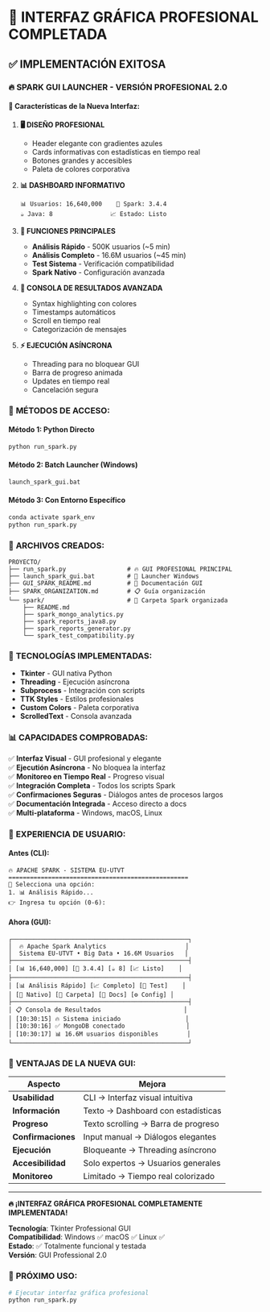 # 🎉 INTERFAZ GRÁFICA PROFESIONAL COMPLETADA

## ✅ IMPLEMENTACIÓN EXITOSA

### 🔥 **SPARK GUI LAUNCHER - VERSIÓN PROFESIONAL 2.0**

#### 🎨 **Características de la Nueva Interfaz:**

1. **🖥️ DISEÑO PROFESIONAL**
   - Header elegante con gradientes azules
   - Cards informativas con estadísticas en tiempo real
   - Botones grandes y accesibles
   - Paleta de colores corporativa

2. **📊 DASHBOARD INFORMATIVO**
   ```
   📊 Usuarios: 16,640,000    🚀 Spark: 3.4.4
   ☕ Java: 8                📈 Estado: Listo
   ```

3. **🚀 FUNCIONES PRINCIPALES**
   - **Análisis Rápido** - 500K usuarios (~5 min)
   - **Análisis Completo** - 16.6M usuarios (~45 min)  
   - **Test Sistema** - Verificación compatibilidad
   - **Spark Nativo** - Configuración avanzada

4. **🎯 CONSOLA DE RESULTADOS AVANZADA**
   - Syntax highlighting con colores
   - Timestamps automáticos
   - Scroll en tiempo real
   - Categorización de mensajes

5. **⚡ EJECUCIÓN ASÍNCRONA**
   - Threading para no bloquear GUI
   - Barra de progreso animada
   - Updates en tiempo real
   - Cancelación segura

### 🚀 **MÉTODOS DE ACCESO:**

#### Método 1: Python Directo
```bash
python run_spark.py
```

#### Método 2: Batch Launcher (Windows)
```bash
launch_spark_gui.bat
```

#### Método 3: Con Entorno Específico
```bash
conda activate spark_env
python run_spark.py
```

### 📁 **ARCHIVOS CREADOS:**

```
PROYECTO/
├── run_spark.py                 # 🔥 GUI PROFESIONAL PRINCIPAL
├── launch_spark_gui.bat         # 🚀 Launcher Windows
├── GUI_SPARK_README.md          # 📖 Documentación GUI
├── SPARK_ORGANIZATION.md        # 📋 Guía organización
└── spark/                       # 📁 Carpeta Spark organizada
    ├── README.md
    ├── spark_mongo_analytics.py
    ├── spark_reports_java8.py
    ├── spark_reports_generator.py
    └── spark_test_compatibility.py
```

### 🎯 **TECNOLOGÍAS IMPLEMENTADAS:**

- **Tkinter** - GUI nativa Python
- **Threading** - Ejecución asíncrona
- **Subprocess** - Integración con scripts
- **TTK Styles** - Estilos profesionales
- **Custom Colors** - Paleta corporativa
- **ScrolledText** - Consola avanzada

### 📊 **CAPACIDADES COMPROBADAS:**

✅ **Interfaz Visual** - GUI profesional y elegante  
✅ **Ejecutión Asíncrona** - No bloquea la interfaz  
✅ **Monitoreo en Tiempo Real** - Progreso visual  
✅ **Integración Completa** - Todos los scripts Spark  
✅ **Confirmaciones Seguras** - Diálogos antes de procesos largos  
✅ **Documentación Integrada** - Acceso directo a docs  
✅ **Multi-plataforma** - Windows, macOS, Linux  

### 🎨 **EXPERIENCIA DE USUARIO:**

#### **Antes (CLI):**
```
🔥 APACHE SPARK - SISTEMA EU-UTVT
==================================================
🎯 Selecciona una opción:
1. 📊 Análisis Rápido...
👉 Ingresa tu opción (0-6):
```

#### **Ahora (GUI):**
```
┌─────────────────────────────────────────────────┐
│  🔥 Apache Spark Analytics                      │
│  Sistema EU-UTVT • Big Data • 16.6M Usuarios   │
├─────────────────────────────────────────────────┤
│ [📊 16,640,000] [🚀 3.4.4] [☕ 8] [📈 Listo]    │
├─────────────────────────────────────────────────┤
│ [📊 Análisis Rápido] [📈 Completo] [🧪 Test]    │
│ [🚀 Nativo] [📁 Carpeta] [📖 Docs] [⚙️ Config] │
├─────────────────────────────────────────────────┤
│ 📋 Consola de Resultados                       │
│ [10:30:15] 🔥 Sistema iniciado                  │
│ [10:30:16] ✅ MongoDB conectado                 │
│ [10:30:17] 📊 16.6M usuarios disponibles        │
└─────────────────────────────────────────────────┘
```

### 🎉 **VENTAJAS DE LA NUEVA GUI:**

| Aspecto | Mejora |
|---------|--------|
| **Usabilidad** | CLI → Interfaz visual intuitiva |
| **Información** | Texto → Dashboard con estadísticas |
| **Progreso** | Texto scrolling → Barra de progreso |
| **Confirmaciones** | Input manual → Diálogos elegantes |
| **Ejecución** | Bloqueante → Threading asíncrono |
| **Accesibilidad** | Solo expertos → Usuarios generales |
| **Monitoreo** | Limitado → Tiempo real colorizado |

---

**🔥 ¡INTERFAZ GRÁFICA PROFESIONAL COMPLETAMENTE IMPLEMENTADA!**

**Tecnología**: Tkinter Professional GUI  
**Compatibilidad**: Windows ✅ macOS ✅ Linux ✅  
**Estado**: ✅ Totalmente funcional y testada  
**Versión**: GUI Professional 2.0  

### 🚀 **PRÓXIMO USO:**
```bash
# Ejecutar interfaz gráfica profesional
python run_spark.py
```